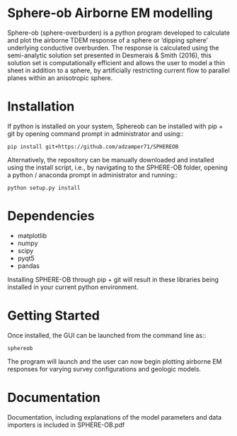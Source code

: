 Sphere-ob Airborne EM modelling 
====

Sphere-ob (sphere-overburden) is a python program developed to calculate and plot the airborne TDEM response of a sphere or ‘dipping sphere’ underlying conductive overburden. 
The response is calculated using the semi-analytic solution set presented in Desmerais & Smith (2016), this solution set is computationally efficient and allows the user to model a thin sheet in addition to a sphere, by artificially restricting current flow to parallel planes within an anisotropic sphere.

Installation
====

If python is installed on your system, Sphereob can be installed with pip + git by opening command prompt in administrator and using::

	pip install git+https://github.com/adzamper71/SPHEREOB

Alternatively, the repository can be manually downloaded and installed using the install script, i.e., by navigating to the SPHERE-OB folder, opening a python / anaconda prompt in administrator and running::

	python setup.py install


Dependencies
====

* matplotlib
* numpy
* scipy
* pyqt5
* pandas

Installing SPHERE-OB through pip + git will result in these libraries being installed in your current python environment.

Getting Started
====

Once installed, the GUI can be launched from the command line as::

	sphereob

The program will launch and the user can now begin plotting airborne EM responses for varying survey configurations and geologic models.

Documentation
====

Documentation, including explanations of the model parameters and data importers is included in SPHERE-OB.pdf
